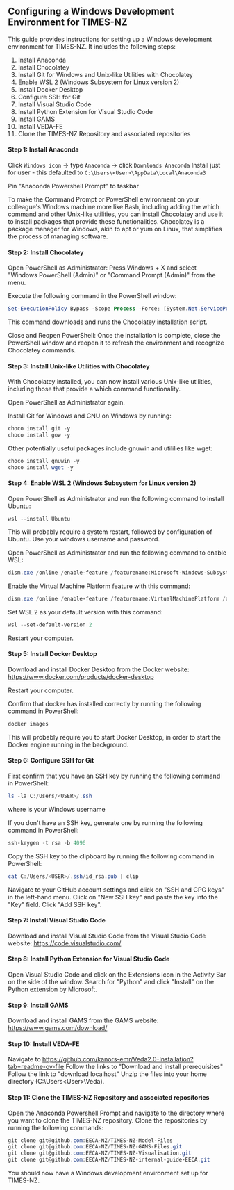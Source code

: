 ## Configuring a Windows Development Environment for TIMES-NZ

This guide provides instructions for setting up a Windows development environment for TIMES-NZ. It includes the following steps:
1. Install Anaconda
2. Install Chocolatey
3. Install Git for Windows and Unix-like Utilities with Chocolatey
4. Enable WSL 2 (Windows Subsystem for Linux version 2)
5. Install Docker Desktop
6. Configure SSH for Git
7. Install Visual Studio Code
8. Install Python Extension for Visual Studio Code
9. Install GAMS
10. Install VEDA-FE
11. Clone the TIMES-NZ Repository and associated repositories


#### Step 1: Install Anaconda

Click `Windows icon` -> type `Anaconda` -> click `Downloads Anaconda`
Install just for user - this defaulted to `C:\Users\<User>\AppData\Local\Anaconda3`

Pin "Anaconda Powershell Prompt" to taskbar

To make the Command Prompt or PowerShell environment on your colleague's Windows machine more like Bash, including adding the which command and other Unix-like utilities, you can install Chocolatey and use it to install packages that provide these functionalities. Chocolatey is a package manager for Windows, akin to apt or yum on Linux, that simplifies the process of managing software.

#### Step 2: Install Chocolatey

Open PowerShell as Administrator: Press Windows + X and select "Windows PowerShell (Admin)" or "Command Prompt (Admin)" from the menu.

Execute the following command in the PowerShell window:
```powershell
Set-ExecutionPolicy Bypass -Scope Process -Force; [System.Net.ServicePointManager]::SecurityProtocol = [System.Net.ServicePointManager]::SecurityProtocol -bor 3072; iex ((New-Object System.Net.WebClient).DownloadString('https://chocolatey.org/install.ps1'))
```

This command downloads and runs the Chocolatey installation script.

Close and Reopen PowerShell: Once the installation is complete, close the PowerShell window and reopen it to refresh the environment and recognize Chocolatey commands.

#### Step 3: Install Unix-like Utilities with Chocolatey

With Chocolatey installed, you can now install various Unix-like utilities, including those that provide a which command functionality.

Open PowerShell as Administrator again.

Install Git for Windows and GNU on Windows by running:
```powershell
choco install git -y
choco install gow -y
```

Other potentially useful packages include gnuwin and utililies like wget:
```powershell
choco install gnuwin -y
choco install wget -y
```

#### Step 4: Enable WSL 2 (Windows Subsystem for Linux version 2)
Open PowerShell as Administrator and run the following command to install Ubuntu:
```
wsl --install Ubuntu
```
This will probably require a system restart, followed by configuration of Ubuntu. Use your windows username and password.

Open PowerShell as Administrator and run the following command to enable WSL:
```powershell
dism.exe /online /enable-feature /featurename:Microsoft-Windows-Subsystem-Linux /all /norestart
```

Enable the Virtual Machine Platform feature with this command:
```powershell
dism.exe /online /enable-feature /featurename:VirtualMachinePlatform /all /norestart
```

Set WSL 2 as your default version with this command:
```powershell
wsl --set-default-version 2
```

Restart your computer.

#### Step 5: Install Docker Desktop

Download and install Docker Desktop from the Docker website: https://www.docker.com/products/docker-desktop

Restart your computer.

Confirm that docker has installed correctly by running the following command in PowerShell:
```powershell
docker images
```
This will probably require you to start Docker Desktop, in order to start the Docker engine running in the background.

#### Step 6: Configure SSH for Git

First confirm that you have an SSH key by running the following command in PowerShell:
```powershell
ls -la C:/Users/<USER>/.ssh
```
where <USER> is your Windows username

If you don't have an SSH key, generate one by running the following command in PowerShell:
```powershell
ssh-keygen -t rsa -b 4096
```

Copy the SSH key to the clipboard by running the following command in PowerShell:
```powershell
cat C:/Users/<USER>/.ssh/id_rsa.pub | clip
```

Navigate to your GitHub account settings and click on "SSH and GPG keys" in the left-hand menu. Click on "New SSH key" and paste the key into the "Key" field. Click "Add SSH key".

#### Step 7: Install Visual Studio Code

Download and install Visual Studio Code from the Visual Studio Code website: https://code.visualstudio.com/

#### Step 8: Install Python Extension for Visual Studio Code

Open Visual Studio Code and click on the Extensions icon in the Activity Bar on the side of the window. Search for "Python" and click "Install" on the Python extension by Microsoft.

#### Step 9: Install GAMS

Download and install GAMS from the GAMS website: https://www.gams.com/download/

#### Step 10: Install VEDA-FE

Navigate to https://github.com/kanors-emr/Veda2.0-Installation?tab=readme-ov-file
Follow the links to "Download and install prerequisites"
Follow the link to "download localhost"
Unzip the files into your home directory (C:\Users\<User>\Veda).

#### Step 11: Clone the TIMES-NZ Repository and associated repositories

Open the Anaconda Powershell Prompt and navigate to the directory where you want to clone the TIMES-NZ repository. Clone the repositories by running the following commands:
```powershell
git clone git@github.com:EECA-NZ/TIMES-NZ-Model-Files
git clone git@github.com:EECA-NZ/TIMES-NZ-GAMS-Files.git
git clone git@github.com:EECA-NZ/TIMES-NZ-Visualisation.git
git clone git@github.com:EECA-NZ/TIMES-NZ-internal-guide-EECA.git
```

You should now have a Windows development environment set up for TIMES-NZ.

